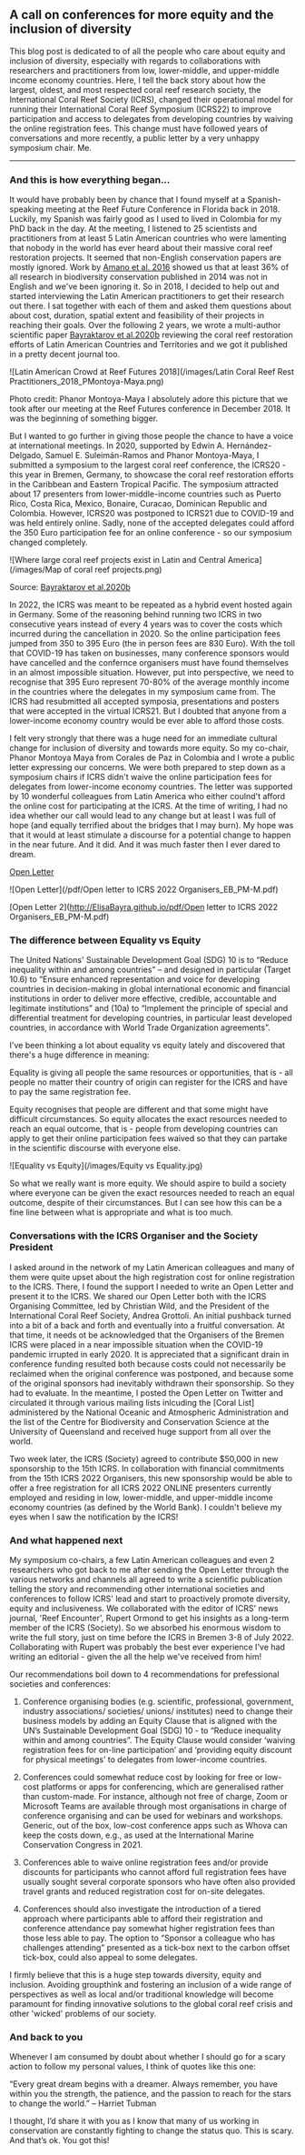 ## A call on conferences for more equity and the inclusion of diversity

This blog post is dedicated to of all the people who care about equity and inclusion of diversity, especially with regards to collaborations with researchers and practitioners from low, lower-middle, and upper-middle income economy countries. Here, I tell the back story about how the largest, oldest, and most respected coral reef research society, the International Coral Reef Society (ICRS), changed their operational model for running their International Coral Reef Symposium (ICRS22) to improve participation and access to delegates from developing countries by waiving the online registration fees. This change must have followed years of conversations and more recently, a public letter by a very unhappy symposium chair. Me.

---

### And this is how everything began...

It would have probably been by chance that I found myself at a Spanish-speaking meeting at the Reef Future Conference in Florida back in 2018. Luckily, my Spanish was fairly good as I used to lived in Colombia for my PhD back in the day. At the meeting, I listened to 25 scientists and practitioners from at least 5 Latin American countries who were lamenting that nobody in the world has ever heard about their massive coral reef restoration projects. It seemed that non-English conservation papers are mostly ignored. Work by [Amano et al. 2016](https://journals.plos.org/plosbiology/article?id=10.1371/journal.pbio.2000933 "Link to Amano et al. 2016 paper") showed us that at least 36% of all research in biodiversity conservation published in 2014 was not in English and we've been ignoring it. So in 2018, I decided to help out and started interviewing the Latin American practitioners to get their research out there. I sat together with each of them and asked them questions about about cost, duration, spatial extent and feasibility of their projects in reaching their goals. Over the following 2 years, we wrote a multi-author scientific paper [Bayraktarov et al.2020b](https://journals.plos.org/plosone/article?id=10.1371/journal.pone.0228477 "Link to Bayraktarov et al 2020b paper") reviewing the coral reef restoration efforts of Latin American Countries and Territories and we got it published in a pretty decent journal too.

![Latin American Crowd at Reef Futures 2018](/images/Latin Coral Reef Rest Practitioners_2018_PMontoya-Maya.png)

Photo credit: Phanor Montoya-Maya
I absolutely adore this picture that we took after our meeting at the Reef Futures conference in December 2018. It was the beginning of something bigger.
 
But I wanted to go further in giving those people the chance to have a voice at international meetings. In 2020, supported by Edwin A. Hernández-Delgado, Samuel E. Suleimán-Ramos and Phanor Montoya-Maya, I submitted a symposium to the largest coral reef conference, the ICRS20 - this year in Bremen, Germany, to showcase the coral reef restoration efforts in the Caribbean and Eastern Tropical Pacific. The symposium attracted about 17 presenters from lower-middle-income countries such as Puerto Rico, Costa Rica, Mexico, Bonaire, Curacao, Dominican Republic and Colombia. However, ICRS20 was postponed to ICRS21 due to COVID-19 and was held entirely online. Sadly, none of the accepted delegates could afford the 350 Euro participation fee for an online conference - so our symposium changed completely.

![Where large coral reef projects exist in Latin and Central America](/images/Map of coral reef projects.png)

Source: [Bayraktarov et al.2020b](https://journals.plos.org/plosone/article?id=10.1371/journal.pone.0228477 "Link to Bayraktarov et al 2020b paper")
 
In 2022, the ICRS was meant to be repeated as a hybrid event hosted again in Germany. Some of the reasoning behind running two ICRS in two consecutive years instead of every 4 years was to cover the costs which incurred during the cancellation in 2020. So the online participation fees jumped from 350 to 395 Euro (the in person fees are 830 Euro). With the toll that COVID-19 has taken on businesses, many conference sponsors would have cancelled and the confernce organisers must have found themselves in an almost impossible situation. However, put into perspective, we need to recognise that 395 Euro represent 70-80% of the average monthly income in the countries where the delegates in my symposium came from. The ICRS had resubmitted all accepted symposia, presentations and posters that were accepted in the virtual ICRS21. But I doubted that anyone from a lower-income economy country would be ever able to afford those costs.
 
I felt very strongly that there was a huge need for an immediate cultural change for inclusion of diversity and towards more equity. So my co-chair, Phanor Montoya Maya from Corales de Paz in Colombia and I wrote a public letter expressing our concerns. We were both prepared to step down as a symposium chairs if ICRS didn't waive the online participation fees for delegates from lower-income economy countries. The letter was supported by 10 wonderful colleagues from Latin America who either coulnd't afford the online cost for participating at the ICRS. At the time of writing, I had no idea whether our call would lead to any change but at least I was full of hope (and equally terrified about the bridges that I may burn). My hope was that it would at least stimulate a discourse for a potential change to happen in the near future. And it did. And it was much faster then I ever dared to dream.

<a href="ElisaBayra/ElisaBayra.github.io/pdf/Open letter to ICRS 2022 Organisers_EB_PM-M.pdf" target="_blank">Open Letter</a>

![Open Letter](/pdf/Open letter to ICRS 2022 Organisers_EB_PM-M.pdf)

<object data="../pdf/Open letter to ICRS 2022 Organisers_EB_PM-M.pdf" width="1000" height="1000" type='application/pdf'></object>


[Open Letter 2](http://ElisaBayra.github.io/pdf/Open letter to ICRS 2022 Organisers_EB_PM-M.pdf)

### The difference between Equality vs Equity
 
The United Nations' Sustainable Development Goal (SDG) 10 is to “Reduce inequality within and among countries” – and designed in particular (Target 10.6) to “Ensure enhanced representation and voice for developing countries in decision-making in global international economic and financial institutions in order to deliver more effective, credible, accountable and legitimate institutions” and (10a) to “Implement the principle of special and differential treatment for developing countries, in particular least developed countries, in accordance with World Trade Organization agreements”. 

I've been thinking a lot about equality vs equity lately and discovered that there's a huge difference in meaning:

Equality is giving all people the same resources or opportunities, that is - all people no matter their country of origin can register for the ICRS and have to pay the same registration fee.

Equity recognises that people are different and that some might have difficult circumstances. So equity allocates the exact resources needed to reach an equal outcome, that is - people from developing countries can apply to get their online participation fees waived so that they can partake in the scientific discourse with everyone else.

![Equality vs Equity](/images/Equity vs Equality.jpg)

So what we really want is more equity. We should aspire to build a society where everyone can be given the exact resources needed to reach an equal outcome, despite of their circumstances. But I can see how this can be a fine line between what is appropriate and what is too much.

### Conversations with the ICRS Organiser and the Society President

I asked around in the network of my Latin American colleagues and many of them were quite upset about the high registration cost for online registration to the ICRS. There, I found the support I needed to write an Open Letter and present it to the ICRS. We shared our Open Letter both with the ICRS Organising Committee, led by Christian Wild, and the President of the International Coral Reef Society, Andrea Grottoli. An initial pushback turned into a bit of a back and forth and eventually into a fruitful conversation. At that time, it needs ot be acknowledged that the Organisers of the Bremen ICRS were placed in a near impossible situation when the COVID-19 pandemic irrupted in early 2020. It is appreciated that a significant drain in conference funding resulted both because costs could not necessarily be reclaimed when the original conference was postponed, and because some of the original sponsors had inevitably withdrawn their sponsorship. So they had to evaluate. In the meantime, I posted the Open Letter on Twitter and circulated it through various mailing lists inlcuding the [Coral List] administered by the National Oceanic and Atmospheric Administration and the list of the Centre for Biodiversity and Conservation Science at the University of Queensland and received huge support from all over the world.

Two week later, the ICRS (Society) agreed to contribute $50,000 in new sponsorship to the 15th ICRS. In collaboration with financial commitments from the 15th ICRS 2022 Organisers, this new sponsorship would be able to offer a free registration for all ICRS 2022 ONLINE presenters currently employed and residing in low, lower-middle, and upper-middle income economy countries (as defined by the World Bank). I couldn't believe my eyes when I saw the notification by the ICRS!

### And what happened next

My symposium co-chairs, a few Latin American colleagues and even 2 researchers who got back to me after sending the Open Letter through the various networks and channels all agreed to write a scientific publication telling the story and recommending other international societies and conferences to follow ICRS' lead and start to proactively promote diversity, equity and inclusiveness. We collaborated with the editor of ICRS' news journal, 'Reef Encounter', Rupert Ormond to get his insights as a long-term member of the ICRS (Society). So we absorbed his enormous wisdom to write the full story, just on time before the ICRS in Bremen 3-8 of July 2022. Collaborating with Rupert was probably the best ever experience I've had writing an editorial - given the all the help we've received from him!

Our recommendations boil down to 4 recommendations for prefessional societies and conferences:
1) Conference organising bodies (e.g. scientific, professional, government, industry associations/ societies/ unions/ institutes) need to change their business models by adding an Equity Clause that is aligned with the UN’s Sustainable Development Goal (SDG) 10 - to “Reduce inequality within and among countries”. The Equity Clause would consider ‘waiving registration fees for on-line participation’ and ‘providing equity discount for physical meetings’ to delegates from lower-income countries. 

2) Conferences could somewhat reduce cost by looking for free or low-cost platforms or apps for conferencing, which are generalised rather than custom-made. For instance, although not free of charge, Zoom or Microsoft Teams are available through most organisations in charge of conference organising and can be used for webinars and workshops. Generic, out of the box, low-cost conference apps such as Whova can keep the costs down, e.g., as used at the International Marine Conservation Congress in 2021. 

3) Conferences able to waive online registration fees and/or provide discounts for participants who cannot afford full registration fees have usually sought several corporate sponsors who have often also provided travel grants and reduced registration cost for on-site delegates. 

4) Conferences should also investigate the introduction of a tiered approach where participants able to afford their registration and conference attendance pay somewhat higher registration fees than those less able to pay. The option to “Sponsor a colleague who has challenges attending” presented as a tick-box next to the carbon offset tick-box, could also appeal to some delegates. 

I firmly believe that this is a huge step towards diversity, equity and inclusion. Avoiding groupthink and fostering an inclusion of a wide range of perspectives as well as local and/or traditional knowledge will become paramount for finding innovative solutions to the global coral reef crisis and other 'wicked' problems of our society. 

### And back to you
Whenever I am consumed by doubt about whether I should go for a scary action to follow my personal values, I think of quotes like this one:
 
“Every great dream begins with a dreamer. Always remember, you have within you the strength, the patience, and the passion to reach for the stars to change the world.” – Harriet Tubman
 
I thought, I’d share it with you as I know that many of us working in conservation are constantly fighting to change the status quo. This is scary. And that’s ok. You got this!
